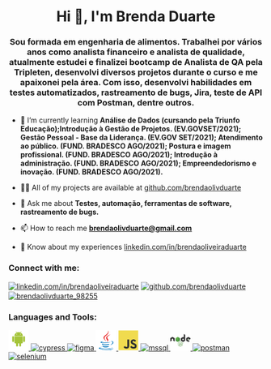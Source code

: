 <h1 align="center">Hi 👋, I'm Brenda Duarte</h1>
<h3 align="center">Sou formada em engenharia de alimentos. Trabalhei por vários anos como analista financeiro e analista de qualidade, atualmente estudei e finalizei bootcamp de Analista de QA pela Tripleten, desenvolvi diversos projetos durante o curso e me apaixonei pela área. Com isso, desenvolvi habilidades em testes automatizados, rastreamento de bugs, Jira, teste de API com Postman, dentre outros.</h3>

- 🌱 I’m currently learning **Análise de Dados (cursando pela Triunfo Educação);Introdução à Gestão de Projetos. (EV.GOVSET/2021); Gestão Pessoal - Base da Liderança. (EV.GOV SET/2021); Atendimento ao público. (FUND. BRADESCO AGO/2021); Postura e imagem profissional. (FUND. BRADESCO AGO/2021); Introdução à administração. (FUND. BRADESCO AGO/2021); Empreendedorismo e inovação. (FUND. BRADESCO AGO/2021).**

- 👨‍💻 All of my projects are available at [github.com/brendaolivduarte](github.com/brendaolivduarte)

- 💬 Ask me about **Testes, automação, ferramentas de software, rastreamento de bugs.**

- 📫 How to reach me **brendaolivduarte@gmail.com**

- 📄 Know about my experiences [linkedin.com/in/brendaoliveiraduarte](linkedin.com/in/brendaoliveiraduarte)

<h3 align="left">Connect with me:</h3>
<p align="left">
<a href="https://linkedin.com/in/linkedin.com/in/brendaoliveiraduarte" target="blank"><img align="center" src="https://raw.githubusercontent.com/rahuldkjain/github-profile-readme-generator/master/src/images/icons/Social/linked-in-alt.svg" alt="linkedin.com/in/brendaoliveiraduarte" height="30" width="40" /></a>
<a href="https://hashnode.com/github.com/brendaolivduarte" target="blank"><img align="center" src="https://raw.githubusercontent.com/rahuldkjain/github-profile-readme-generator/master/src/images/icons/Social/hashnode.svg" alt="github.com/brendaolivduarte" height="30" width="40" /></a>
<a href="https://discord.gg/brendaolivduarte_98255" target="blank"><img align="center" src="https://raw.githubusercontent.com/rahuldkjain/github-profile-readme-generator/master/src/images/icons/Social/discord.svg" alt="brendaolivduarte_98255" height="30" width="40" /></a>
</p>

<h3 align="left">Languages and Tools:</h3>
<p align="left"> <a href="https://developer.android.com" target="_blank" rel="noreferrer"> <img src="https://raw.githubusercontent.com/devicons/devicon/master/icons/android/android-original-wordmark.svg" alt="android" width="40" height="40"/> </a> <a href="https://www.cypress.io" target="_blank" rel="noreferrer"> <img src="https://raw.githubusercontent.com/simple-icons/simple-icons/6e46ec1fc23b60c8fd0d2f2ff46db82e16dbd75f/icons/cypress.svg" alt="cypress" width="40" height="40"/> </a> <a href="https://www.figma.com/" target="_blank" rel="noreferrer"> <img src="https://www.vectorlogo.zone/logos/figma/figma-icon.svg" alt="figma" width="40" height="40"/> </a> <a href="https://www.java.com" target="_blank" rel="noreferrer"> <img src="https://raw.githubusercontent.com/devicons/devicon/master/icons/java/java-original.svg" alt="java" width="40" height="40"/> </a> <a href="https://developer.mozilla.org/en-US/docs/Web/JavaScript" target="_blank" rel="noreferrer"> <img src="https://raw.githubusercontent.com/devicons/devicon/master/icons/javascript/javascript-original.svg" alt="javascript" width="40" height="40"/> </a> <a href="https://www.microsoft.com/en-us/sql-server" target="_blank" rel="noreferrer"> <img src="https://www.svgrepo.com/show/303229/microsoft-sql-server-logo.svg" alt="mssql" width="40" height="40"/> </a> <a href="https://nodejs.org" target="_blank" rel="noreferrer"> <img src="https://raw.githubusercontent.com/devicons/devicon/master/icons/nodejs/nodejs-original-wordmark.svg" alt="nodejs" width="40" height="40"/> </a> <a href="https://postman.com" target="_blank" rel="noreferrer"> <img src="https://www.vectorlogo.zone/logos/getpostman/getpostman-icon.svg" alt="postman" width="40" height="40"/> </a> <a href="https://www.selenium.dev" target="_blank" rel="noreferrer"> <img src="https://raw.githubusercontent.com/detain/svg-logos/780f25886640cef088af994181646db2f6b1a3f8/svg/selenium-logo.svg" alt="selenium" width="40" height="40"/> </a> </p>
